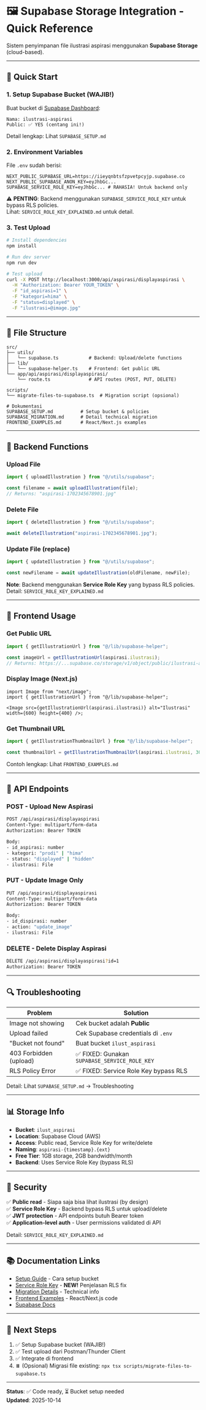 # 🖼️ Supabase Storage Integration - Quick Reference

Sistem penyimpanan file ilustrasi aspirasi menggunakan **Supabase Storage** (cloud-based).

---

## 🚀 Quick Start

### 1. Setup Supabase Bucket (WAJIB!)

Buat bucket di [Supabase Dashboard](https://app.supabase.com):

```
Nama: ilustrasi-aspirasi
Public: ✅ YES (centang ini!)
```

Detail lengkap: Lihat `SUPABASE_SETUP.md`

### 2. Environment Variables

File `.env` sudah berisi:

```env
NEXT_PUBLIC_SUPABASE_URL=https://iieyqnbtsfzpvetpcyjp.supabase.co
NEXT_PUBLIC_SUPABASE_ANON_KEY=eyJhbGc...
SUPABASE_SERVICE_ROLE_KEY=eyJhbGc... # RAHASIA! Untuk backend only
```

⚠️ **PENTING**: Backend menggunakan `SUPABASE_SERVICE_ROLE_KEY` untuk bypass RLS policies.  
Lihat: `SERVICE_ROLE_KEY_EXPLAINED.md` untuk detail.

### 3. Test Upload

```bash
# Install dependencies
npm install

# Run dev server
npm run dev

# Test upload
curl -X POST http://localhost:3000/api/aspirasi/displayaspirasi \
  -H "Authorization: Bearer YOUR_TOKEN" \
  -F "id_aspirasi=1" \
  -F "kategori=hima" \
  -F "status=displayed" \
  -F "ilustrasi=@image.jpg"
```

---

## 📁 File Structure

```
src/
├── utils/
│   └── supabase.ts           # Backend: Upload/delete functions
├── lib/
│   └── supabase-helper.ts    # Frontend: Get public URL
└── app/api/aspirasi/displayaspirasi/
    └── route.ts              # API routes (POST, PUT, DELETE)

scripts/
└── migrate-files-to-supabase.ts  # Migration script (opsional)

# Dokumentasi
SUPABASE_SETUP.md          # Setup bucket & policies
SUPABASE_MIGRATION.md      # Detail technical migration
FRONTEND_EXAMPLES.md       # React/Next.js examples
```

---

## 🔧 Backend Functions

### Upload File

```typescript
import { uploadIllustration } from "@/utils/supabase";

const filename = await uploadIllustration(file);
// Returns: "aspirasi-1702345678901.jpg"
```

### Delete File

```typescript
import { deleteIllustration } from "@/utils/supabase";

await deleteIllustration("aspirasi-1702345678901.jpg");
```

### Update File (replace)

```typescript
import { updateIllustration } from "@/utils/supabase";

const newFilename = await updateIllustration(oldFilename, newFile);
```

**Note**: Backend menggunakan **Service Role Key** yang bypass RLS policies.  
Detail: `SERVICE_ROLE_KEY_EXPLAINED.md`

---

## 🎨 Frontend Usage

### Get Public URL

```typescript
import { getIllustrationUrl } from "@/lib/supabase-helper";

const imageUrl = getIllustrationUrl(aspirasi.ilustrasi);
// Returns: https://...supabase.co/storage/v1/object/public/ilustrasi-aspirasi/aspirasi-XXX.jpg
```

### Display Image (Next.js)

```tsx
import Image from "next/image";
import { getIllustrationUrl } from "@/lib/supabase-helper";

<Image src={getIllustrationUrl(aspirasi.ilustrasi)} alt="Ilustrasi" width={600} height={400} />;
```

### Get Thumbnail URL

```typescript
import { getIllustrationThumbnailUrl } from "@/lib/supabase-helper";

const thumbnailUrl = getIllustrationThumbnailUrl(aspirasi.ilustrasi, 300, 300);
```

Contoh lengkap: Lihat `FRONTEND_EXAMPLES.md`

---

## 📡 API Endpoints

### POST - Upload New Aspirasi

```bash
POST /api/aspirasi/displayaspirasi
Content-Type: multipart/form-data
Authorization: Bearer TOKEN

Body:
- id_aspirasi: number
- kategori: "prodi" | "hima"
- status: "displayed" | "hidden"
- ilustrasi: File
```

### PUT - Update Image Only

```bash
PUT /api/aspirasi/displayaspirasi
Content-Type: multipart/form-data
Authorization: Bearer TOKEN

Body:
- id_dispirasi: number
- action: "update_image"
- ilustrasi: File
```

### DELETE - Delete Display Aspirasi

```bash
DELETE /api/aspirasi/displayaspirasi?id=1
Authorization: Bearer TOKEN
```

---

## 🔍 Troubleshooting

| Problem                | Solution                                      |
| ---------------------- | --------------------------------------------- |
| Image not showing      | Cek bucket adalah **Public**                  |
| Upload failed          | Cek Supabase credentials di `.env`            |
| "Bucket not found"     | Buat bucket `ilust_aspirasi`                  |
| 403 Forbidden (upload) | ✅ FIXED: Gunakan `SUPABASE_SERVICE_ROLE_KEY` |
| RLS Policy Error       | ✅ FIXED: Service Role Key bypass RLS         |

Detail: Lihat `SUPABASE_SETUP.md` → Troubleshooting

---

## 📊 Storage Info

- **Bucket**: `ilust_aspirasi`
- **Location**: Supabase Cloud (AWS)
- **Access**: Public read, Service Role Key for write/delete
- **Naming**: `aspirasi-{timestamp}.{ext}`
- **Free Tier**: 1GB storage, 2GB bandwidth/month
- **Backend**: Uses Service Role Key (bypass RLS)

---

## 🔐 Security

✅ **Public read** - Siapa saja bisa lihat ilustrasi (by design)  
✅ **Service Role Key** - Backend bypass RLS untuk upload/delete  
✅ **JWT protection** - API endpoints butuh Bearer token  
✅ **Application-level auth** - User permissions validated di API

Detail: `SERVICE_ROLE_KEY_EXPLAINED.md`

---

## 📚 Documentation Links

- [Setup Guide](./SUPABASE_SETUP.md) - Cara setup bucket
- [Service Role Key](./SERVICE_ROLE_KEY_EXPLAINED.md) - **NEW!** Penjelasan RLS fix
- [Migration Details](./SUPABASE_MIGRATION.md) - Technical info
- [Frontend Examples](./FRONTEND_EXAMPLES.md) - React/Next.js code
- [Supabase Docs](https://supabase.com/docs/guides/storage)

---

## 🎯 Next Steps

1. ✅ Setup Supabase bucket (WAJIB!)
2. ✅ Test upload dari Postman/Thunder Client
3. ✅ Integrate di frontend
4. ⏸️ (Opsional) Migrasi file existing: `npx tsx scripts/migrate-files-to-supabase.ts`

---

**Status**: ✅ Code ready, ⏳ Bucket setup needed  
**Updated**: 2025-10-14
